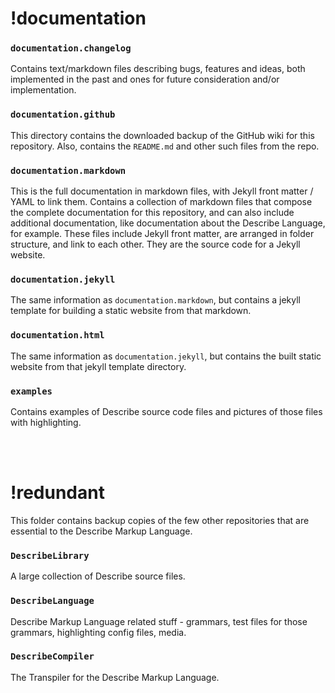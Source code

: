 # !documentation

### `documentation.changelog`
Contains text/markdown files describing bugs, features and ideas, both implemented in the past and ones for future consideration and/or implementation.

### `documentation.github`
This directory contains the downloaded backup of the GitHub wiki for this repository. Also, contains the `README.md` and other such files from the repo.

### `documentation.markdown`
This is the full documentation in markdown files, with Jekyll front matter / YAML to link them.
Contains a collection of markdown files that compose the complete documentation for this repository, and can also include additional documentation, like documentation about the Describe Language, for example. These files include Jekyll front matter, are arranged in folder structure, and link to each other. They are the source code for a Jekyll website.

### `documentation.jekyll`
The same information as `documentation.markdown`, but contains a jekyll template for building a static website from that markdown.

### `documentation.html`
The same information as `documentation.jekyll`, but contains the built static website from that jekyll template directory.

### `examples`
Contains examples of Describe source code files and pictures of those files with highlighting.


<br><br>
# !redundant
This folder contains backup copies of the few other repositories that are essential to the Describe Markup Language. 


### `DescribeLibrary`
A large collection of Describe source files.

### `DescribeLanguage`
Describe Markup Language related stuff - grammars, test files for those grammars, highlighting config files, media.

### `DescribeCompiler`
The Transpiler for the Describe Markup Language.